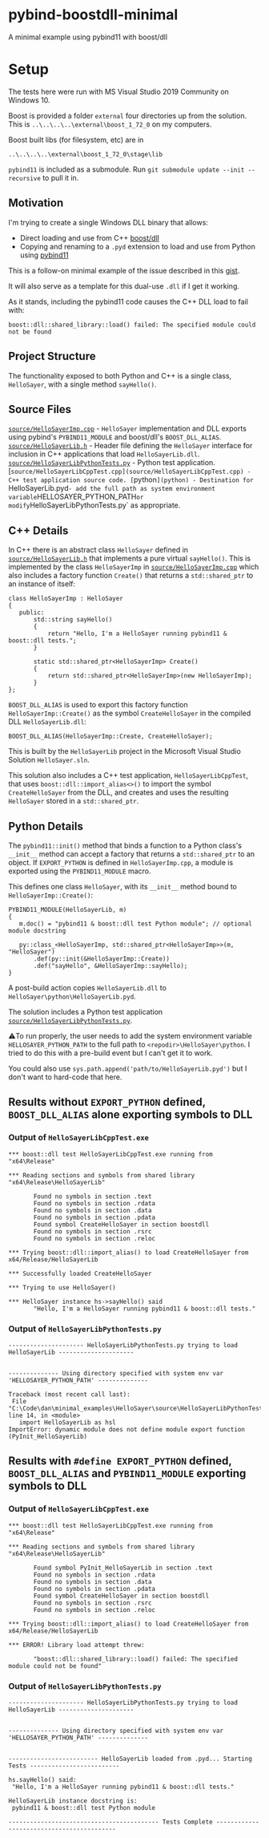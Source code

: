 # pybind-boostdll-minimal
A minimal example using pybind11 with boost/dll

# Setup

The tests here were run with MS Visual Studio 2019 Community on Windows 10. 

Boost is provided a folder `external` four directories up from the solution. 
This is `..\..\..\..\external\boost_1_72_0` on my computers.

Boost built libs (for filesystem, etc) are in

`..\..\..\..\external\boost_1_72_0\stage\lib`

`pybind11` is included as a submodule. Run `git submodule update --init --recursive` to pull it in.

## Motivation

I'm trying to create a single Windows DLL binary that allows:
 * Direct loading and use from C++ [boost/dll](https://github.com/boostorg/dll)
 * Copying and renaming to a `.pyd` extension to load and use from Python using [pybind11](https://github.com/pybind/pybind11)
 
 This is a follow-on minimal example of the issue described in this [gist](https://gist.github.com/danzimmerman/62aac05da80a1d9097b8590be76830ff).
 
 It will also serve as a template for this dual-use `.dll` if I get it working.
 
 As it stands, including the pybind11 code causes the C++ DLL load to fail with:
 
 ```
 boost::dll::shared_library::load() failed: The specified module could not be found
 ```
 
 ## Project Structure
 
 The functionality exposed to both Python and C++ is a single class, `HelloSayer`, with a single method `sayHello()`.

 ## Source Files
 [`source/HelloSayerImp.cpp`](source/HelloSayerImp.cpp) - `HelloSayer` implementation and DLL exports using pybind's `PYBIND11_MODULE` and boost/dll's `BOOST_DLL_ALIAS`.
 [`source/HelloSayerLib.h`](source/HelloSayerLib.h) - Header file defining the `HelloSayer` interface for inclusion in C++ applications that load `HelloSayerLib.dll`.
 [`source/HelloSayerLibPythonTests.py`](source/HelloSayerLibPythonTests.py) - Python test application.
 [`source/HelloSayerLibCppTest.cpp](source/HelloSayerLibCppTest.cpp) - C++ test application source code.
 [`python`](python) - Destination for `HelloSayerLib.pyd` - add the full path as system environment variable `HELLOSAYER_PYTHON_PATH` or modify `HelloSayerLibPythonTests.py` as appropriate.


 ## C++ Details
  
 In C++ there is an abstract class `HelloSayer` defined in [`source/HelloSayerLib.h`](source/HelloSayerLib.h) that implements a pure virtual `sayHello()`. This is implemented by the class `HelloSayerImp` in [`source/HelloSayerImp.cpp`](source/HelloSayerImp.cpp) which
 also includes a factory function `Create()` that returns a `std::shared_ptr` to an instance of itself:
 
 ```
class HelloSayerImp : HelloSayer
{
	public:
		std::string sayHello()
		{
			return "Hello, I'm a HelloSayer running pybind11 & boost::dll tests.";
		}

		static std::shared_ptr<HelloSayerImp> Create()
		{
			return std::shared_ptr<HelloSayerImp>(new HelloSayerImp);
		}
};
 ```
 
 `BOOST_DLL_ALIAS` is used to export this factory function `HelloSayerImp::Create()` as the symbol `CreateHelloSayer` in the compiled DLL `HelloSayerLib.dll`:
 
 ```
 BOOST_DLL_ALIAS(HelloSayerImp::Create, CreateHelloSayer);
 ```
 
 
 This is built by the `HelloSayerLib` project 
 in the Microsoft Visual Studio Solution `HelloSayer.sln`.
 
 This solution also includes a C++ test application, `HelloSayerLibCppTest`, that uses `boost::dll::import_alias<>()` to import the symbol `CreateHelloSayer` from the DLL, and creates and uses
 the resulting `HelloSayer` stored in a `std::shared_ptr`.
 
 ## Python Details

 
 The `pybind11::init()` method that binds a function to a Python class's `__init__` method can accept a factory that returns a `std::shared_ptr` to an object.
 If `EXPORT_PYTHON` is defined in `HelloSayerImp.cpp`, a module is exported using the `PYBIND11_MODULE` macro.
 
 This defines one class `HelloSayer`, with its `__init__` method bound to `HelloSayerImp::Create()`:
 
 ```
 PYBIND11_MODULE(HelloSayerLib, m)
{
	m.doc() = "pybind11 & boost::dll test Python module"; // optional module docstring

	py::class_<HelloSayerImp, std::shared_ptr<HelloSayerImp>>(m, "HelloSayer")
		.def(py::init(&HelloSayerImp::Create))		
		.def("sayHello", &HelloSayerImp::sayHello);
}
 ```
 
 A post-build action copies `HelloSayerLib.dll` to `HelloSayer\python\HelloSayerLib.pyd`. 
 
 The solution includes a Python test application [`source/HelloSayerLibPythonTests.py`](source/HelloSayerLibPythonTests.py). 
 
 ⚠️To run properly, the user needs to add the system environment variable `HELLOSAYER_PYTHON_PATH` to the full path to `<repodir>\HelloSayer\python`. I tried to do
 this with a pre-build event but I can't get it to work.
 
 You could also use `sys.path.append('path/to/HelloSayerLib.pyd')` but I don't want to hard-code that here.
 
 ## Results without `EXPORT_PYTHON` defined, `BOOST_DLL_ALIAS` alone exporting symbols to DLL
 
 ### Output of `HelloSayerLibCppTest.exe`
 
 ```
 *** boost::dll test HelloSayerLibCppTest.exe running from "x64\Release"

*** Reading sections and symbols from shared library "x64\Release\HelloSayerLib"

        Found no symbols in section .text
        Found no symbols in section .rdata
        Found no symbols in section .data
        Found no symbols in section .pdata
        Found symbol CreateHelloSayer in section boostdll
        Found no symbols in section .rsrc
        Found no symbols in section .reloc

*** Trying boost::dll::import_alias() to load CreateHelloSayer from x64/Release/HelloSayerLib

*** Successfully loaded CreateHelloSayer

*** Trying to use HelloSayer()

*** HelloSayer instance hs->sayHello() said
        "Hello, I'm a HelloSayer running pybind11 & boost::dll tests."
 ```
 
 ### Output of `HelloSayerLibPythonTests.py`
 
 ```
--------------------- HelloSayerLibPythonTests.py trying to load HelloSayerLib ---------------------


-------------- Using directory specified with system env var 'HELLOSAYER_PYTHON_PATH' --------------

Traceback (most recent call last):
  File "C:\Code\dan\minimal_examples\HelloSayer\source\HelloSayerLibPythonTests.py", line 14, in <module>
    import HelloSayerLib as hsl
ImportError: dynamic module does not define module export function (PyInit_HelloSayerLib)
 ```
 
## Results with `#define EXPORT_PYTHON` defined, `BOOST_DLL_ALIAS` and `PYBIND11_MODULE` exporting symbols to DLL
### Output of `HelloSayerLibCppTest.exe`
 
 ```
 *** boost::dll test HelloSayerLibCppTest.exe running from "x64\Release"

*** Reading sections and symbols from shared library "x64\Release\HelloSayerLib"

        Found symbol PyInit_HelloSayerLib in section .text
        Found no symbols in section .rdata
        Found no symbols in section .data
        Found no symbols in section .pdata
        Found symbol CreateHelloSayer in section boostdll
        Found no symbols in section .rsrc
        Found no symbols in section .reloc

*** Trying boost::dll::import_alias() to load CreateHelloSayer from x64/Release/HelloSayerLib

*** ERROR! Library load attempt threw:

        "boost::dll::shared_library::load() failed: The specified module could not be found"
 ```
 
 ### Output of `HelloSayerLibPythonTests.py`

 ```
--------------------- HelloSayerLibPythonTests.py trying to load HelloSayerLib ---------------------


-------------- Using directory specified with system env var 'HELLOSAYER_PYTHON_PATH' --------------


------------------------- HelloSayerLib loaded from .pyd... Starting Tests -------------------------

hs.sayHello() said:
  "Hello, I'm a HelloSayer running pybind11 & boost::dll tests."

HelloSayerLib instance docstring is:
  pybind11 & boost::dll test Python module

------------------------------------------ Tests Complete ------------------------------------------
```

